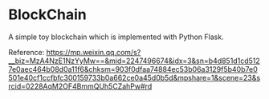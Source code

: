 # BlockChain
A simple toy blockchain which is implemented with Python Flask.


Reference: https://mp.weixin.qq.com/s?__biz=MzA4NzE1NzYyMw==&mid=2247496674&idx=3&sn=b4d851d1cd5127e0aec464b08d0a11f6&chksm=903f0dfaa74884ec53b06a3129f5b40b7e0501e40cf1ccfbfc300159733b0a662ce0a45d0b5d&mpshare=1&scene=23&srcid=0228AqM2OF4BmmQUh5CZahPw#rd
